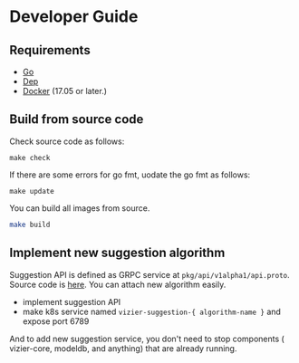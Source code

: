 # Developer Guide

## Requirements

- [Go](https://golang.org/)
- [Dep](https://golang.github.io/dep/)
- [Docker](https://docs.docker.com/) (17.05 or later.)

## Build from source code

Check source code as follows:

```
make check
```

If there are some errors for go fmt, uodate the go fmt as follows:

```
make update
```

You can build all images from source.

```bash
make build
```

## Implement new suggestion algorithm

Suggestion API is defined as GRPC service at `pkg/api/v1alpha1/api.proto`. Source code is [here](https://github.com/kubeflow/katib/blob/master/pkg/api/v1alpha1/api.proto). You can attach new algorithm easily.

- implement suggestion API
- make k8s service named `vizier-suggestion-{ algorithm-name }` and expose port 6789

And to add new suggestion service, you don't need to stop components ( vizier-core, modeldb, and anything) that are already running.
